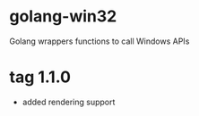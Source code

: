 # golang-win32
Golang wrappers functions to call Windows APIs

# tag 1.1.0
- added rendering support

